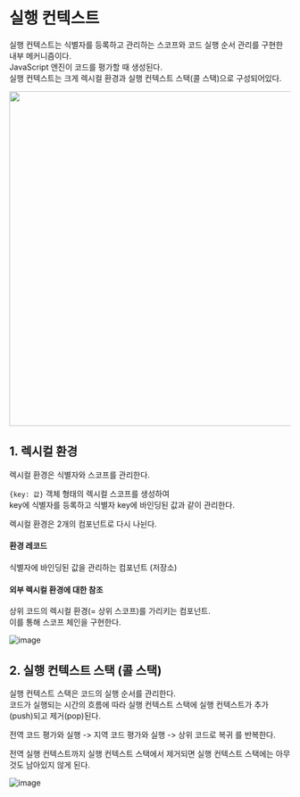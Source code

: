 # 실행 컨텍스트

실행 컨텍스트는 식별자를 등록하고 관리하는 스코프와 코드 실행 순서 관리를 구현한 내부 메커니즘이다.  
JavaScript 엔진이 코드를 평가할 때 생성된다.  
실행 컨텍스트는 크게 렉시컬 환경과 실행 컨텍스트 스택(콜 스택)으로 구성되어있다.

<img
    width="600"
    src="https://user-images.githubusercontent.com/87015026/223950602-b0ec7da8-fd07-48e3-9ca8-5e83ed035cd5.png"
  />

## 1. 렉시컬 환경

렉시컬 환경은 식별자와 스코프를 관리한다.

`{key: 값}` 객체 형태의 렉시컬 스코프를 생성하여  
key에 식별자를 등록하고 식별자 key에 바인딩된 값과 같이 관리한다.

렉시컬 환경은 2개의 컴포넌트로 다시 나뉜다.

#### 환경 레코드

식별자에 바인딩된 값을 관리하는 컴포넌트 (저장소)

#### 외부 렉시컬 환경에 대한 참조

상위 코드의 렉시컬 환경(= 상위 스코프)를 가리키는 컴포넌트.  
이를 통해 스코프 체인을 구현한다.

![image](https://user-images.githubusercontent.com/87015026/223949965-1c53c083-f07d-40fb-9060-17ac1c4cd069.png)

## 2. 실행 컨텍스트 스택 (콜 스택)

실행 컨텍스트 스택은 코드의 실행 순서를 관리한다.  
코드가 실행되는 시간의 흐름에 따라 실행 컨텍스트 스택에 실행 컨텍스트가 추가(push)되고 제거(pop)된다.

전역 코드 평가와 실행 -> 지역 코드 평가와 실행 -> 상위 코드로 복귀
를 반복한다.

전역 실행 컨텍스트까지 실행 컨텍스트 스택에서 제거되면 실행 컨텍스트 스택에는 아무것도 남아있지 않게 된다.

![image](https://user-images.githubusercontent.com/87015026/223949048-35e55657-b7df-41ef-bf3b-c61df364c63f.png)
